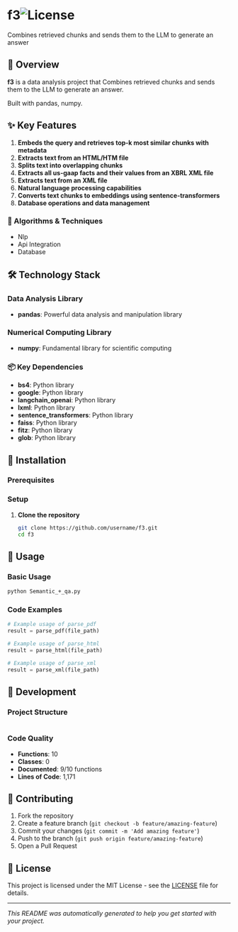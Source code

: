 # f3![License](https://img.shields.io/badge/license-MIT-blue.svg)


Combines retrieved chunks and sends them to the LLM to generate an answer

## 🚀 Overview

**f3** is a data analysis project that Combines retrieved chunks and sends them to the LLM to generate an answer.

Built with pandas, numpy.

## ✨ Key Features

1. **Embeds the query and retrieves top-k most similar chunks with metadata**
2. **Extracts text from an HTML/HTM file**
3. **Splits text into overlapping chunks**
4. **Extracts all us-gaap facts and their values from an XBRL XML file**
5. **Extracts text from an XML file**
6. **Natural language processing capabilities**
7. **Converts text chunks to embeddings using sentence-transformers**
8. **Database operations and data management**

### 🧠 Algorithms & Techniques

- Nlp
- Api Integration
- Database

## 🛠️ Technology Stack

### Data Analysis Library

- **pandas**: Powerful data analysis and manipulation library

### Numerical Computing Library

- **numpy**: Fundamental library for scientific computing

### 📦 Key Dependencies

- **bs4**: Python library
- **google**: Python library
- **langchain_openai**: Python library
- **lxml**: Python library
- **sentence_transformers**: Python library
- **faiss**: Python library
- **fitz**: Python library
- **glob**: Python library

## 🚀 Installation

### Prerequisites


### Setup

1. **Clone the repository**
   ```bash
   git clone https://github.com/username/f3.git
   cd f3
   ```

## 📖 Usage

### Basic Usage

```bash
python Semantic_+_qa.py
```

### Code Examples

```python
# Example usage of parse_pdf
result = parse_pdf(file_path)
```

```python
# Example usage of parse_html
result = parse_html(file_path)
```

```python
# Example usage of parse_xml
result = parse_xml(file_path)
```

## 🔧 Development

### Project Structure

```
```

### Code Quality

- **Functions**: 10
- **Classes**: 0
- **Documented**: 9/10 functions
- **Lines of Code**: 1,171

## 🤝 Contributing

1. Fork the repository
2. Create a feature branch (`git checkout -b feature/amazing-feature`)
3. Commit your changes (`git commit -m 'Add amazing feature'`)
4. Push to the branch (`git push origin feature/amazing-feature`)
5. Open a Pull Request

## 📄 License

This project is licensed under the MIT License - see the [LICENSE](LICENSE) file for details.

---
*This README was automatically generated to help you get started with your project.*